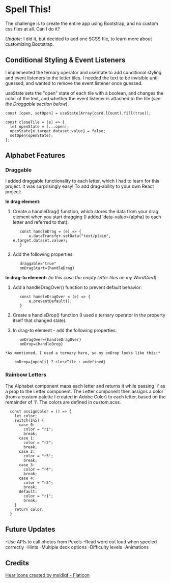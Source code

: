 # Spell This!

The challenge is to create the entire app using Bootstrap, and no custom css files at all. Can I do it?

*Update:* I did it, but decided to add one SCSS file, to learn more about customizing Bootstrap.

## Conditional Styling & Event Listeners

I implemented the ternary operator and useState to add conditional styling and 
event listeners to the letter tiles. I needed the text to be invisible 
until guessed, and wanted to remove the event listener once guessed.

useState sets the "open" state of each tile with a boolean, and
changes the color of the text, and whether the event listener is
attached to the tile (*see the Draggable section below*). 

``` 
const [open, setOpen] = useState(Array(card.lCount).fill(true));

const closeTile = (e) => {
  let openState = [...open];
  openState[e.target.dataset.value] = false;
  setOpen(openState);
};
```

## Alphabet Features

### Draggable

I added draggable functionality to each letter, which I had to learn for this project. It was surprisingly easy! To add drag-ability to your own React project:

**In drag element:**
  1. Create a handleDrag() function, which stores the data from your drag element when you start dragging (I added 'data-value={alpha} to each letter and referred to that):

            const handleDrag = (e) => {
                e.dataTransfer.setData("text/plain", e.target.dataset.value);
            }

  2. Add the following properties:

            draggable="true"
            onDragStart={handleDrag}

**In drag-to element:** *(in this case the empty letter tiles on my WordCard)*
  1. Add a  handleDragOver() function to prevent default behavior:

            const handleDragOver = (e) => {
                e.preventDefault();
            }

  2. Create a handleDrop() function (I used a ternary operator in the property itself that changed state).

  3. In drag-to element - add the following properties:

            onDragOver={handleDragOver}
            onDrop={handleDrop}

    *As mentioned, I used a ternary here, so my onDrop looks like this:*

        onDrop={open[i] ? closeTile : undefined}


### Rainbow Letters

The Alphabet component maps each letter and returns it while passing 'i' as a prop to the Letter component. The Letter component then assigns a color (from a custom palette I created in Adobe Color) to each letter, based on the remainder of 'i'. The colors are defined in custom.scss.

```
  const assignColor = () => {
    let color;
    switch(i%5) {
      case 0: 
        color = "r1";
        break;
      case 1: 
        color = "r2";
        break;
      case 2: 
        color = "r3";
        break;
      case 3: 
        color = "r4";
        break;
      case 4: 
        color = "r5";
        break;
      default:
        color = "r1";
        break;
    } 
    return color;
  }
```


## Future Updates
-Use APIs to call photos from Pexels
-Read word out loud when speeled correctly
-Hints
-Multiple deck options
-Difficulty levels
-Animations

## Credits
<a href="https://www.flaticon.com/free-icons/hear" title="hear icons">Hear icons created by msidiqf - Flaticon</a>